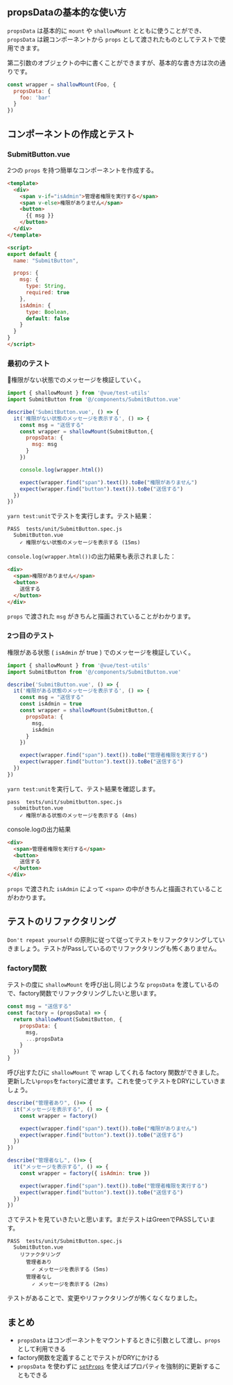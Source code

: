 ## propsDataの基本的な使い方

`propsData` は基本的に `mount` や `shallowMount` とともに使うことができ、 `propsData` は親コンポーネントから `props` として渡されたものとしてテストで使用できます。

第二引数のオブジェクトの中に書くことができますが、基本的な書き方は次の通りです。

```js
const wrapper = shallowMount(Foo, {
  propsData: {
    foo: 'bar'
  }
})
```

## コンポーネントの作成とテスト

### SubmitButton.vue

2つの `props` を持つ簡単なコンポーネントを作成する。

```html
<template>
  <div>
    <span v-if="isAdmin">管理者権限を実行する</span>
    <span v-else>権限がありません</span>
    <button>
      {{ msg }}
    </button>
  </div>
</template>

<script>
export default {
  name: "SubmitButton",

  props: {
    msg: {
      type: String,
      required: true
    },
    isAdmin: {
      type: Boolean,
      default: false
    }
  }
}
</script>
```

### 最初のテスト

権限がない状態でのメッセージを検証していく。

```js
import { shallowMount } from '@vue/test-utils'
import SubmitButton from '@/components/SubmitButton.vue'

describe('SubmitButton.vue', () => {
  it('権限がない状態のメッセージを表示する', () => {
    const msg = "送信する"
    const wrapper = shallowMount(SubmitButton,{
      propsData: {
        msg: msg
      }
    })

    console.log(wrapper.html())

    expect(wrapper.find("span").text()).toBe("権限がありません")
    expect(wrapper.find("button").text()).toBe("送信する")
  })
})
```

`yarn test:unit`でテストを実行します。テスト結果：

```
PASS  tests/unit/SubmitButton.spec.js
  SubmitButton.vue
    ✓ 権限がない状態のメッセージを表示する (15ms)
```

`console.log(wrapper.html())`の出力結果も表示されました：

```html
<div>
  <span>権限がありません</span>
  <button>
    送信する
  </button>
</div>
```

`props` で渡された `msg` がきちんと描画されていることがわかります。

### 2つ目のテスト

権限がある状態 ( `isAdmin` が true ) でのメッセージを検証していく。

```js
import { shallowMount } from '@vue/test-utils'
import SubmitButton from '@/components/SubmitButton.vue'

describe('SubmitButton.vue', () => {
  it('権限がある状態のメッセージを表示する', () => {
    const msg = "送信する"
    const isAdmin = true
    const wrapper = shallowMount(SubmitButton,{
      propsData: {
        msg,
        isAdmin
      }
    })

    expect(wrapper.find("span").text()).toBe("管理者権限を実行する")
    expect(wrapper.find("button").text()).toBe("送信する")
  })
})
```

`yarn test:unit`を実行して、テスト結果を確認します。

```shell
pass  tests/unit/submitbutton.spec.js
  submitbutton.vue
    ✓ 権限がある状態のメッセージを表示する (4ms)
```

console.logの出力結果

```html
<div>
  <span>管理者権限を実行する</span>
  <button>
    送信する
  </button>
</div>
```

`props` で渡された `isAdmin` によって `<span>` の中がきちんと描画されていることがわかります。

## テストのリファクタリング

`Don't repeat yourself` の原則に従って従ってテストをリファクタリングしていきましょう。テストがPassしているのでリファクタリングも怖くありません。

### factory関数

テストの度に `shallowMount` を呼び出し同じような `propsData` を渡しているので、factory関数でリファクタリングしたいと思います。

```js
const msg = "送信する"
const factory = (propsData) => {
  return shallowMount(SubmitButton, {
    propsData: {
      msg,
      ...propsData
    }
  })
}
```

呼び出すたびに `shallowMount` で wrap してくれる factory 関数ができました。更新したい`props`を`factory`に渡せます。これを使ってテストをDRYにしていきましょう。

```js
describe("管理者あり", ()=> {
  it("メッセージを表示する", () => {
    const wrapper = factory()

    expect(wrapper.find("span").text()).toBe("権限がありません")
    expect(wrapper.find("button").text()).toBe("送信する")
  })
})

describe("管理者なし", ()=> {
  it("メッセージを表示する", () => {
    const wrapper = factory({ isAdmin: true })

    expect(wrapper.find("span").text()).toBe("管理者権限を実行する")
    expect(wrapper.find("button").text()).toBe("送信する")
  })
})
```

さてテストを見ていきたいと思います。まだテストはGreenでPASSしています。

```shell
PASS  tests/unit/SubmitButton.spec.js
  SubmitButton.vue
    リファクタリング
      管理者あり
        ✓ メッセージを表示する (5ms)
      管理者なし
        ✓ メッセージを表示する (2ms)
```

テストがあることで、変更やリファクタリングが怖くなくなりました。

## まとめ

- `propsData` はコンポーネントをマウントするときに引数として渡し、`props`として利用できる
- factory関数を定義することでテストがDRYにかける
- `propsData` を使わずに [`setProps`](https://vue-test-utils.vuejs.org/ja/api/wrapper-array/#setprops-props) を使えばプロパティを強制的に更新することもできる
